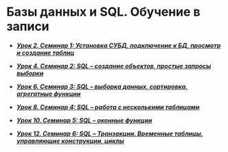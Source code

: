 # Базы данных и SQL. Обучение в записи

- ***[Урок 2. Семинар 1: Установка СУБД, подключение к БД, просмотр и создание таблиц](https://github.com/olgashenkel/Databases-and-SQL/tree/main/Seminar_01)***

- ***[Урок 4. Семинар 2: SQL – создание объектов, простые запросы выборки](https://github.com/olgashenkel/Databases-and-SQL/tree/main/Seminar_02)***

- ***[Урок 6. Семинар 3: SQL – выборка данных, сортировка, агрегатные функции](https://github.com/olgashenkel/Databases-and-SQL/tree/main/Seminar_03)***

- ***[Урок 8. Семинар 4: SQL – работа с несколькими таблицами](https://github.com/olgashenkel/Databases-and-SQL/tree/main/Seminar_04)***

- ***[Урок 10. Семинар 5: SQL – оконные функции](https://github.com/olgashenkel/Databases-and-SQL/tree/main/Seminar_05)***

- ***[Урок 12. Семинар 6: SQL – Транзакции. Временные таблицы, управляющие конструкции, циклы](https://github.com/olgashenkel/Databases-and-SQL/tree/main/Seminar_06)***
